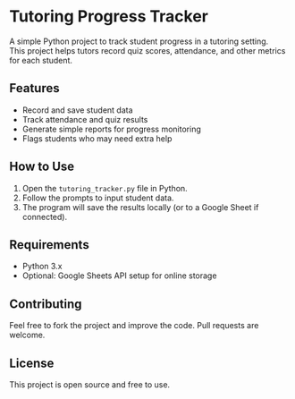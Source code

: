# Tutoring Progress Tracker

A simple Python project to track student progress in a tutoring setting.  
This project helps tutors record quiz scores, attendance, and other metrics for each student.

## Features
- Record and save student data
- Track attendance and quiz results
- Generate simple reports for progress monitoring
- Flags students who may need extra help

## How to Use
1. Open the `tutoring_tracker.py` file in Python.
2. Follow the prompts to input student data.
3. The program will save the results locally (or to a Google Sheet if connected).

## Requirements
- Python 3.x
- Optional: Google Sheets API setup for online storage

## Contributing
Feel free to fork the project and improve the code. Pull requests are welcome.

## License
This project is open source and free to use.
